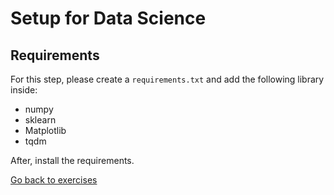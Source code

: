 # Setup for Data Science

## Requirements

For this step, please create a `requirements.txt` and add the following library inside:

- numpy
- sklearn
- Matplotlib
- tqdm

After, install the requirements.

[Go back to exercises](./README.md)